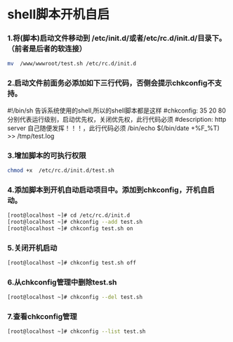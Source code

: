 # shell脚本开机自启

### 1.将(脚本)启动文件移动到 /etc/init.d/或者/etc/rc.d/init.d/目录下。（前者是后者的软连接）
```bash
mv  /www/wwwroot/test.sh /etc/rc.d/init.d
```


### 2.启动文件前面务必添加如下三行代码，否侧会提示chkconfig不支持。
#!/bin/sh                          告诉系统使用的shell,所以的shell脚本都是这样
#chkconfig: 35 20 80               分别代表运行级别，启动优先权，关闭优先权，此行代码必须
#description: http server          自己随便发挥！！！，此行代码必须
/bin/echo $(/bin/date +%F_%T) >> /tmp/test.log
### 3.增加脚本的可执行权限
```bash
chmod +x  /etc/rc.d/init.d/test.sh
```


### 4.添加脚本到开机自动启动项目中。添加到chkconfig，开机自启动。
```bash
[root@localhost ~]# cd /etc/rc.d/init.d
[root@localhost ~]# chkconfig --add test.sh
[root@localhost ~]# chkconfig test.sh on
```



### 5.关闭开机启动 
```bash
[root@localhost ~]# chkconfig test.sh off
```


### 6.从chkconfig管理中删除test.sh
```bash
[root@localhost ~]# chkconfig --del test.sh
```


### 7.查看chkconfig管理
```bash
[root@localhost ~]# chkconfig --list test.sh
```

